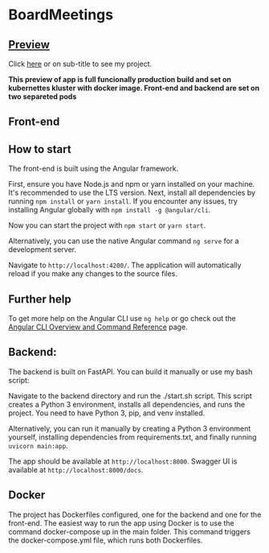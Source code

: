 # BoardMeetings

## [Preview](https://boardmeetings.vino.paga.gg/new-meeting)

Click [here](https://boardmeetings.vino.paga.gg/new-meeting) or on sub-title to see my project.

**This preview of app is full funcionally production build and set on kubernettes kluster with docker image. Front-end and backend are set on two separeted pods**

## Front-end

## How to start

The front-end is built using the Angular framework.

First, ensure you have Node.js and npm or yarn installed on your machine. It's recommended to use the LTS version. Next, install all dependencies by running `npm install` or `yarn install`. If you encounter any issues, try installing Angular globally with `npm install -g @angular/cli`.

Now you can start the project with `npm start` or `yarn start`.

Alternatively, you can use the native Angular command `ng serve` for a development server.

Navigate to `http://localhost:4200/`. The application will automatically reload if you make any changes to the source files.


## Further help

To get more help on the Angular CLI use `ng help` or go check out the [Angular CLI Overview and Command Reference](https://angular.io/cli) page.

## Backend:

The backend is built on FastAPI. You can build it manually or use my bash script:

Navigate to the backend directory and run the ./start.sh script. This script creates a Python 3 environment, installs all dependencies, and runs the project. You need to have Python 3, pip, and venv installed.

Alternatively, you can run it manually by creating a Python 3 environment yourself, installing dependencies from requirements.txt, and finally running `uvicorn main:app`.

The app should be available at `http://localhost:8000`. Swagger UI is available at `http://localhost:8000/docs`.

## Docker

The project has Dockerfiles configured, one for the backend and one for the front-end. The easiest way to run the app using Docker is to use the command docker-compose up in the main folder. This command triggers the docker-compose.yml file, which runs both Dockerfiles.
